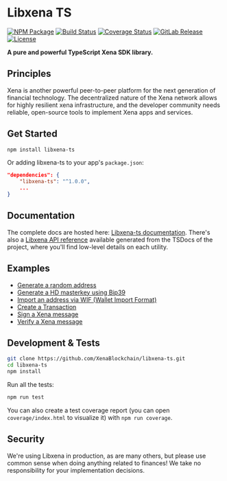 # Libxena TS

[![NPM Package](https://img.shields.io/npm/v/libxena-ts.svg?style=flat-square)](https://www.npmjs.org/package/libxena-ts)
[![Build Status](https://github.com/XenaBlockchain/libxena-ts/badges/main/pipeline.svg?key_text=build)](https://github.com/XenaBlockchain/libxena-ts/-/pipelines)
[![Coverage Status](https://github.com/XenaBlockchain/libxena-ts/badges/main/coverage.svg)](https://github.com/XenaBlockchain/libxena-ts/-/pipelines)
[![GitLab Release](https://github.com/XenaBlockchain/libxena-ts/-/badges/release.svg)](https://github.com/XenaBlockchain/libxena-ts/-/releases)
[![License](https://img.shields.io/badge/license-MIT-blue.svg)](https://github.com/XenaBlockchain/libxena-ts/-/blob/main/LICENSE)

**A pure and powerful TypeScript Xena SDK library.**

## Principles

Xena is another powerful peer-to-peer platform for the next generation of financial technology. The decentralized nature of the Xena network allows for highly resilient xena infrastructure, and the developer community needs reliable, open-source tools to implement Xena apps and services.

## Get Started

```sh
npm install libxena-ts
```

Or adding libxena-ts to your app's `package.json`:

```json
"dependencies": {
    "libxena-ts": "^1.0.0",
    ...
}
```

## Documentation

The complete docs are hosted here: [Libxena-ts documentation](https://github.com/XenaBlockchain/libxena-ts/).
There's also a [Libxena API reference](docs/api/index.md) available generated from the TSDocs of the project, where you'll find low-level details on each utility.

## Examples

- [Generate a random address](docs/examples.md#generate-a-random-address)
- [Generate a HD masterkey using Bip39](docs/examples.md#generate-an-address-using-BIP39-mnemonic-seed)
- [Import an address via WIF (Wallet Import Format)](docs/examples.md#import-an-address-via-wif)
- [Create a Transaction](docs/examples.md#create-a-transaction)
- [Sign a Xena message](docs/examples.md#sign-a-xena-message)
- [Verify a Xena message](docs/examples.md#verify-a-xena-message)

## Development & Tests

```sh
git clone https://github.com/XenaBlockchain/libxena-ts.git
cd libxena-ts
npm install
```

Run all the tests:

```sh
npm run test
```

You can also create a test coverage report (you can open `coverage/index.html` to visualize it) with `npm run coverage`.

## Security

We're using Libxena in production, as are many others, but please use common sense when doing anything related to finances! We take no responsibility for your implementation decisions.